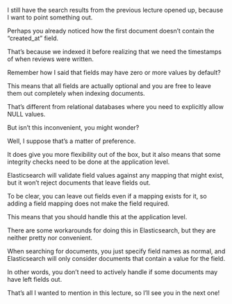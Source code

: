 I still have the search results from the previous lecture opened up, because I want to point something out.

Perhaps you already noticed how the first document doesn’t contain the “created_at” field.

That’s because we indexed it before realizing that we need the timestamps of when reviews were written.

Remember how I said that fields may have zero or more values by default?

This means that all fields are actually optional and you are free to leave them out completely when indexing documents.

That’s different from relational databases where you need to explicitly allow NULL values.

But isn’t this inconvenient, you might wonder?

Well, I suppose that’s a matter of preference.

It does give you more flexibility out of the box, but it also means that some integrity checks need to be done at the application level.

Elasticsearch will validate field values against any mapping that might exist, but it won’t reject documents that leave fields out.

To be clear, you can leave out fields even if a mapping exists for it, so adding a field mapping does not make the field required.

This means that you should handle this at the application level.

There are some workarounds for doing this in Elasticsearch, but they are neither pretty nor convenient.

When searching for documents, you just specify field names as normal, and Elasticsearch will only consider documents that contain a value for the field.

In other words, you don’t need to actively handle if some documents may have left fields out.

That’s all I wanted to mention in this lecture, so I’ll see you in the next one!